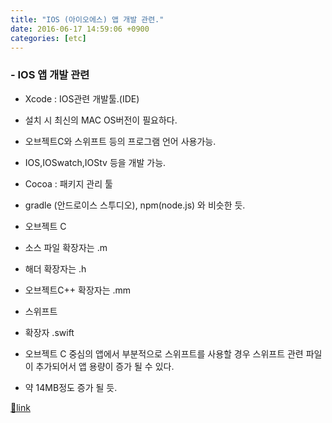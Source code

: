 ```yaml
---
title: "IOS (아이오에스) 앱 개발 관련."
date: 2016-06-17 14:59:06 +0900
categories: [etc]
---
```


### - IOS 앱 개발 관련
- Xcode : IOS관련 개발툴.(IDE)
- 설치 시 최신의 MAC OS버전이 필요하다.
- 오브젝트C와 스위프트 등의 프로그램 언어 사용가능.
- IOS,IOSwatch,IOStv 등을 개발 가능.

- Cocoa : 패키지 관리 툴
- gradle (안드로이스 스투디오), npm(node.js) 와 비슷한 듯.

- 오브젝트 C
- 소스 파일 확장자는 .m 
- 해더 확장자는 .h
- 오브젝트C++ 확장자는 .mm


- 스위프트
- 확장자 .swift

- 오브젝트 C 중심의 앱에서 부분적으로 스위프트를 사용할 경우 스위프트 관련 파일이 추가되어서 앱 용량이 증가 될 수 있다.
- 약 14MB정도 증가 될 듯.





  



[🔗link](http://www.mins01.com/mh/tech/read/1011)